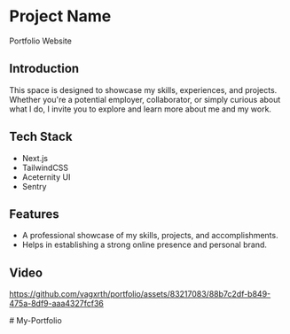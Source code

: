 # Project Name
Portfolio Website


## Introduction
This space is designed to showcase my skills, experiences, and projects. Whether you're a potential employer, collaborator, or simply curious about what I do, I invite you to explore and learn more about me and my work.
 

## Tech Stack
- Next.js
- TailwindCSS
- Aceternity UI
- Sentry


## Features
- A professional showcase of my skills, projects, and accomplishments.
- Helps in establishing a strong online presence and personal brand.


## Video


https://github.com/vagxrth/portfolio/assets/83217083/88b7c2df-b849-475a-8df9-aaa4327fcf36

#   M y - P o r t f o l i o  
 